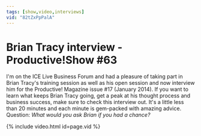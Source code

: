 ```yaml
---
tags: [show,video,interviews]
vid: "82tZxPpPalA"
---
```


# Brian Tracy interview - Productive!Show #63

I'm on the ICE Live Business Forum and had a pleasure of taking part in Brian Tracy's training session as well as his open session and now interview him for the Productive! Magazine issue #17 (January 2014). If you want to learn what keeps Brian Tracy going, get a peak at his thought process and business success, make sure to check this interview out. It's a little less than 20 minutes and each minute is gem-packed with amazing advice. Question: *What would you ask Brian if you had a chance?*

{% include video.html id=page.vid %}

<!--More-->



[n]: https://michael.gratis/nozbe